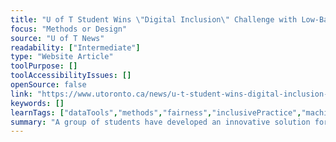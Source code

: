 ```yaml
---
title: "U of T Student Wins \"Digital Inclusion\" Challenge with Low-Bandwidth Video Conferencing Tool"
focus: "Methods or Design"
source: "U of T News"
readability: ["Intermediate"]
type: "Website Article"
toolPurpose: []
toolAccessibilityIssues: []
openSource: false
link: "https://www.utoronto.ca/news/u-t-student-wins-digital-inclusion-challenge-low-bandwidth-video-conferencing-tool"
keywords: []
learnTags: ["dataTools","methods","fairness","inclusivePractice","machineLearning","solution"]
summary: "A group of students have developed an innovative solution for low-bandwidth issues in northern communities that have made mental health resources difficult for community members to access. "
---
```


